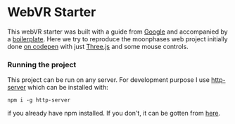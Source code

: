 # WebVR Starter

This webVR starter was built with a guide from [Google][6] and accompanied by a [boilerplate][1].
Here we try to reproduce the moonphases web project initially done [on codepen][2] with just
[Three.js][3] and some mouse controls.

### Running the project
This project can be run on any server. For development purpose I use [http-server][4] which
can be installed with:

```
npm i -g http-server
```

if you already have npm installed. If you don't, it can be gotten from [here][5].


[1]: https://github.com/borismus/webvr-boilerplate
[2]: https://codepen.io/josephrexme/pen/OEaBOa
[3]: https://threejs.org/
[4]: http://npm.im/http-server
[5]: https://nodejs.org/en/download/
[6]: https://developers.google.com/web/fundamentals/vr/getting-started-with-webvr/
